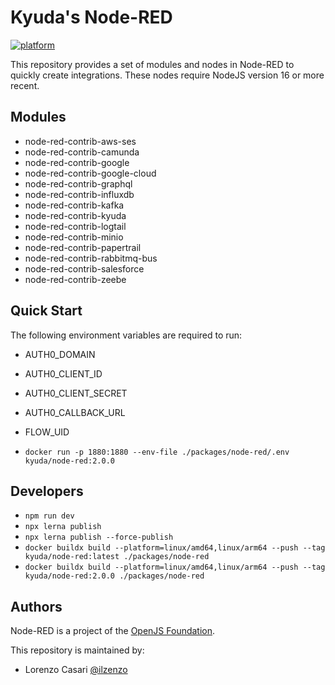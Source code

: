 # Kyuda's Node-RED

[![platform](https://img.shields.io/badge/platform-Node--RED-red)](https://nodered.org)

This repository provides a set of modules and nodes in Node-RED to quickly create integrations.
These nodes require NodeJS version 16 or more recent.

## Modules

 * node-red-contrib-aws-ses
 * node-red-contrib-camunda
 * node-red-contrib-google
 * node-red-contrib-google-cloud
 * node-red-contrib-graphql
 * node-red-contrib-influxdb
 * node-red-contrib-kafka
 * node-red-contrib-kyuda
 * node-red-contrib-logtail
 * node-red-contrib-minio
 * node-red-contrib-papertrail
 * node-red-contrib-rabbitmq-bus
 * node-red-contrib-salesforce
 * node-red-contrib-zeebe

## Quick Start

The following environment variables are required to run:
 * AUTH0_DOMAIN
 * AUTH0_CLIENT_ID
 * AUTH0_CLIENT_SECRET
 * AUTH0_CALLBACK_URL
 * FLOW_UID


 * `docker run -p 1880:1880 --env-file ./packages/node-red/.env kyuda/node-red:2.0.0`

## Developers

 * `npm run dev`
 * `npx lerna publish`
 * `npx lerna publish --force-publish`
 * `docker buildx build --platform=linux/amd64,linux/arm64 --push --tag kyuda/node-red:latest ./packages/node-red`
 * `docker buildx build --platform=linux/amd64,linux/arm64 --push --tag kyuda/node-red:2.0.0 ./packages/node-red`

## Authors

Node-RED is a project of the [OpenJS Foundation](http://openjsf.org).

This repository is maintained by:
 * Lorenzo Casari [@ilzenzo](http://twitter.com/ilzenzo)